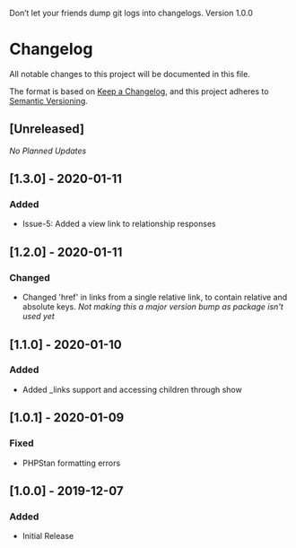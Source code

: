 Don’t let your friends dump git logs into changelogs.
Version 1.0.0
# Changelog
All notable changes to this project will be documented in this file.

The format is based on [Keep a Changelog](https://keepachangelog.com/en/1.0.0/),
and this project adheres to [Semantic Versioning](https://semver.org/spec/v2.0.0.html).

## [Unreleased]

_No Planned Updates_

## [1.3.0] - 2020-01-11
### Added
- Issue-5: Added a view link to relationship responses

## [1.2.0] - 2020-01-11
### Changed
- Changed 'href' in links from a single relative link, to contain relative and absolute keys.
_Not making this a major version bump as package isn't used yet_

## [1.1.0] - 2020-01-10
### Added
- Added _links support and accessing children through show

## [1.0.1] - 2020-01-09
### Fixed
- PHPStan formatting errors

## [1.0.0] - 2019-12-07
### Added
- Initial Release
